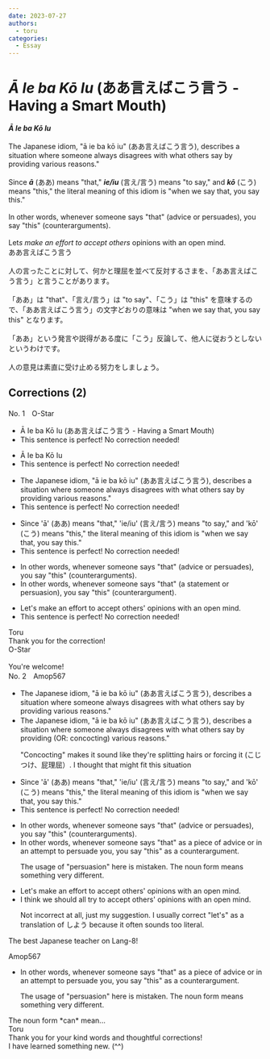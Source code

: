```yaml
---
date: 2023-07-27
authors:
  - toru
categories:
  - Essay
---
```


<h1 id="subject_show"><strong><em>Ā Ie ba Kō Iu</strong></em> (ああ言えばこう言う - Having a Smart Mouth)</h1>
<div class="date" hidden>Jul 27, 2023 15:49</div>
<div id="post"><div id="body_show_ori">
<strong><em>Ā Ie ba Kō Iu</strong></em><br/><br/>The Japanese idiom, "ā ie ba kō iu" (ああ言えばこう言う), describes a situation where someone always disagrees with what others say by providing various reasons."<br/><br/>Since <strong><em>ā</em></strong> (ああ) means "that," <strong><em>ie/iu</em></strong> (言え/言う) means "to say," and <strong><em>kō</em></strong> (こう) means "this," the literal meaning of this idiom is "when we say that, you say this."<br/><br/>In other words, whenever someone says "that" (advice or persuades), you say "this" (counterarguments).<br/><br/>Let<em>s make an effort to accept others</em> opinions with an open mind.
</div></div>

<!-- more -->

<div id="post_ja"><div id="body_show_mo">
ああ言えばこう言う<br/><br/>人の言ったことに対して、何かと理屈を並べて反対するさまを、「ああ言えばこう言う」と言うことがあります。<br/><br/>「ああ」は "that"、「言え/言う」は "to say"、「こう」は "this" を意味するので、「ああ言えばこう言う」の文字どおりの意味は "when we say that, you say this" となります。<br/><br/>「ああ」という発言や説得がある度に「こう」反論して、他人に従おうとしないというわけです。<br/><br/>人の意見は素直に受け止める努力をしましょう。
</div></div>

## Corrections (2)
<div id="block"><div class="first_name"> No. 1　<span class="just_name">O-Star</span></div><div id="block2">
<ul class="correction_field">
<li class="incorrect">Ā Ie ba Kō Iu (ああ言えばこう言う - Having a Smart Mouth)</li>
<li class="corrected perfect">This sentence is perfect! No correction needed!</li>
</ul>
<ul class="correction_field">
<li class="incorrect">Ā Ie ba Kō Iu</li>
<li class="corrected perfect">This sentence is perfect! No correction needed!</li>
</ul>
<ul class="correction_field">
<li class="incorrect">The Japanese idiom, "ā ie ba kō iu" (ああ言えばこう言う), describes a situation where someone always disagrees with what others say by providing various reasons."</li>
<li class="corrected perfect">This sentence is perfect! No correction needed!</li>
</ul>
<ul class="correction_field">
<li class="incorrect">Since 'ā' (ああ) means "that," 'ie/iu' (言え/言う) means "to say," and 'kō' (こう) means "this," the literal meaning of this idiom is "when we say that, you say this."</li>
<li class="corrected perfect">This sentence is perfect! No correction needed!</li>
</ul>
<ul class="correction_field">
<li class="incorrect">In other words, whenever someone says "that" (advice or persuades), you say "this" (counterarguments).</li>
<li class="corrected correct">
In other words, whenever someone says "that" <span class="f_bold">(a statement or persuasion)</span>, you say "this" (<span class="f_bold">counterargument).</span>
</li>
</ul>
<ul class="correction_field">
<li class="incorrect">Let's make an effort to accept others' opinions with an open mind.</li>
<li class="corrected perfect">This sentence is perfect! No correction needed!</li>
</ul>
</div><div class="name"><span class="just_name">Toru</span><br>
Thank you for the correction!
</div>
<div class="name"><span class="just_name">O-Star</span><br>
<br/>You're welcome! 
</div>
</div>
<div id="block"><div class="first_name"> No. 2　<span class="just_name">Amop567</span></div><div id="block2">
<ul class="correction_field">
<li class="incorrect">The Japanese idiom, "ā ie ba kō iu" (ああ言えばこう言う), describes a situation where someone always disagrees with what others say by providing various reasons."</li>
<li class="corrected correct">
The Japanese idiom, "ā ie ba kō iu" (ああ言えばこう言う), describes a situation where someone always disagrees with what others say by<span class="f_red"> providing</span> <span class="f_blue">(OR: concocting)</span> various reasons."
<p class="correction_comment">"Concocting" makes it sound like they're splitting hairs or forcing it (こじつけ、屁理屈）. I thought that might fit this situation</p>
</li>
</ul>
<ul class="correction_field">
<li class="incorrect">Since 'ā' (ああ) means "that," 'ie/iu' (言え/言う) means "to say," and 'kō' (こう) means "this," the literal meaning of this idiom is "when we say that, you say this."</li>
<li class="corrected perfect">This sentence is perfect! No correction needed!</li>
</ul>
<ul class="correction_field">
<li class="incorrect">In other words, whenever someone says "that" (advice or persuades), you say "this" (counterarguments).</li>
<li class="corrected correct">
In other words, whenever someone says "that" <span class="f_blue">as a piece of advice or in an attempt to persuade you,</span> you say "this" <span class="f_blue">as a counterargument</span>.
<p class="correction_comment">The usage of "persuasion" here is mistaken. The noun form means something very different.</p>
</li>
</ul>
<ul class="correction_field">
<li class="incorrect">Let's make an effort to accept others' opinions with an open mind.</li>
<li class="corrected correct">
<span class="f_blue">I think we should all try to</span> accept others' opinions with an open mind.
<p class="correction_comment">Not incorrect at all, just my suggestion. I usually correct "let's" as a translation of しよう because it often sounds too literal.</p>
</li>
</ul>
<p class="comment_small">
 The best Japanese teacher on Lang-8!
</p>

</div><div class="name"><span class="just_name">Amop567</span><br><div class="quote_field"><ul class="correction_field">
<li class="corrected correct">
In other words, whenever someone says "that" <span class="f_blue">as a piece of advice or in an attempt to persuade you,</span> you say "this" <span class="f_blue">as a counterargument</span>.
<p class="correction_comment">
The usage of "persuasion" here is mistaken. The noun form means something very different.
</p>
</li>
</ul></div>
The noun form *can* mean...
</div>
<div class="name"><span class="just_name">Toru</span><br>
Thank you for your kind words and thoughtful corrections! <br/>I have learned something new. (^^)
</div>
</div>
